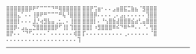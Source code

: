 ⣿⣿⣿⣿⣿⣿⡿⠟⠋⠉⠉⠉⠙⠛⢿⣿⣿⣿⣿⣿
⣿⣿⡟⢩⣶⠂⠄⠄⣠⣶⣿⣯⣉⣷⣦⠈⣻⣿⣿⣿
⣿⣿⣿⣄⠁⠄⠄⢸⡿⠟⠛⠉⠉⠉⠛⢧⠘⣿⣿⣿
⣿⣿⣿⡿⠄⠄⠄⠄⢀⠄⣠⡄⠄⠄⠄⠄⠄⢹⣿⣿
⣿⣿⣿⡇⠄⠄⠄⣸⡘⢴⣻⣧⣤⢀⣂⡀⠄⢸⣿⣿
⣿⣿⣿⡇⠄⠘⢢⣿⣷⣼⣿⣿⣿⣮⣴⢃⣤⣿⣿⣿
⣿⣿⡿⠄⣠⣄⣀⣙⣿⣿⣿⣿⣿⡿⠋⢸⡇⢹⣿⣿
⣿⣿⡇⠰⣻⣿⣿⣿⠿⠮⠙⠿⠓⠛⠄⠄⠈⠄⢻⣿
⣿⡟⠄⠄⠈⠙⠋⠄⠄⠄⠄⠁⠄⠄⠄⠄⠄⠄⢾⣿
⡏⠄⠄⠄⠄⠄⠄⠄⠄⠄⠄⢀⠄⠄⠄⠄⠄⠄⠈⣿
⠄⠄⠄⠄⠄⠄⠄⠄⠄⠄⠄⠄⠄⠄⠄⠄⠄⠄⠄⢹  

<!--
**efilonaru/efilonaru** is a ✨ _special_ ✨ repository because its `README.md` (this file) appears on your GitHub profile.

Here are some ideas to get you started:

- 🔭 I’m currently working on ...
- 🌱 I’m currently learning ...
- 👯 I’m looking to collaborate on ...
- 🤔 I’m looking for help with ...
- 💬 Ask me about ...
- 📫 How to reach me: ...
- 😄 Pronouns: ...
- ⚡ Fun fact: ...
-->

<!-- # Hi there! 👋 Welcome to My GitHub Profile!

I'm Naufal - A passionate developer specializing in **mobile development**, **web development**, and **game design**. 🚀 I love creating things that bring ideas to life while keeping the experience fun and impactful. 😄

## 🚀 About Me
- 🌱 Currently exploring **React**.

## 🛠️ Tech Stack
Here are the tools and technologies I work with:

![React](https://img.shields.io/badge/React-61DAFB?style=for-the-badge&logo=react&logoColor=black)
![Node.js](https://img.shields.io/badge/Node.js-339933?style=for-the-badge&logo=nodedotjs&logoColor=white)
![Laravel](https://img.shields.io/badge/Laravel-FF2D20?style=for-the-badge&logo=laravel&logoColor=white)
![Kotlin](https://img.shields.io/badge/kotlin-%237F52FF.svg?style=for-the-badge&logo=kotlin&logoColor=white) -->

<!-- ## 🎨 Design Assets
When not coding, I enjoy exploring **3D modeling** and experimenting with **AI-generated art**. You can check out some designs [here](https://yourdesignportfolio.com). -->
---
